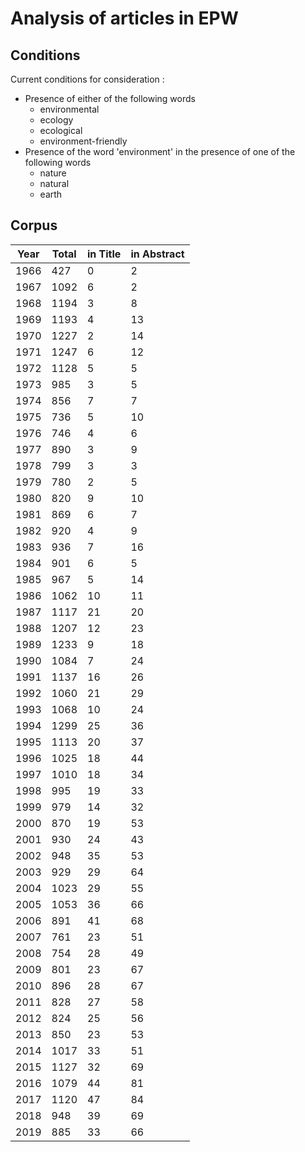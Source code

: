 # Analysis of articles in EPW


## Conditions

Current conditions for consideration :
- Presence of either of the following words
	+ environmental
	+ ecology
	+ ecological
	+ environment-friendly
- Presence of the word 'environment' in the presence of one of the following words
	+ nature
	+ natural
	+ earth

## Corpus

| Year  | Total | in Title | in Abstract | 
| ----- | ----- | -------- | ----------- |
| 1966 | 427 | 0 | 2 |
| 1967 | 1092 | 6 | 2 |
| 1968 | 1194 | 3 | 8 |
| 1969 | 1193 | 4 | 13 |
| 1970 | 1227 | 2 | 14 |
| 1971 | 1247 | 6 | 12 |
| 1972 | 1128 | 5 | 5 |
| 1973 | 985 | 3 | 5 |
| 1974 | 856 | 7 | 7 |
| 1975 | 736 | 5 | 10 |
| 1976 | 746 | 4 | 6 |
| 1977 | 890 | 3 | 9 |
| 1978 | 799 | 3 | 3 |
| 1979 | 780 | 2 | 5 |
| 1980 | 820 | 9 | 10 |
| 1981 | 869 | 6 | 7 |
| 1982 | 920 | 4 | 9 |
| 1983 | 936 | 7 | 16 |
| 1984 | 901 | 6 | 5 |
| 1985 | 967 | 5 | 14 |
| 1986 | 1062 | 10 | 11 |
| 1987 | 1117 | 21 | 20 |
| 1988 | 1207 | 12 | 23 |
| 1989 | 1233 | 9 | 18 |
| 1990 | 1084 | 7 | 24 |
| 1991 | 1137 | 16 | 26 |
| 1992 | 1060 | 21 | 29 |
| 1993 | 1068 | 10 | 24 |
| 1994 | 1299 | 25 | 36 |
| 1995 | 1113 | 20 | 37 |
| 1996 | 1025 | 18 | 44 |
| 1997 | 1010 | 18 | 34 |
| 1998 | 995 | 19 | 33 |
| 1999 | 979 | 14 | 32 |
| 2000 | 870 | 19 | 53 |
| 2001 | 930 | 24 | 43 |
| 2002 | 948 | 35 | 53 |
| 2003 | 929 | 29 | 64 |
| 2004 | 1023 | 29 | 55 |
| 2005 | 1053 | 36 | 66 |
| 2006 | 891 | 41 | 68 |
| 2007 | 761 | 23 | 51 |
| 2008 | 754 | 28 | 49 |
| 2009 | 801 | 23 | 67 |
| 2010 | 896 | 28 | 67 |
| 2011 | 828 | 27 | 58 |
| 2012 | 824 | 25 | 56 |
| 2013 | 850 | 23 | 53 |
| 2014 | 1017 | 33 | 51 |
| 2015 | 1127 | 32 | 69 |
| 2016 | 1079 | 44 | 81 |
| 2017 | 1120 | 47 | 84 |
| 2018 | 948 | 39 | 69 |
| 2019 | 885 | 33 | 66 |
